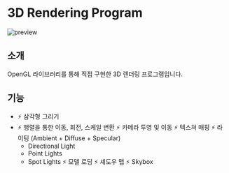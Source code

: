 # 3D Rendering Program

![preview](https://user-images.githubusercontent.com/96270683/188530821-2ff262f7-b663-4068-b590-61707b66adc6.png)

## 소개
OpenGL 라이브러리를 통해 직접 구현한 3D 렌더링 프로그램입니다.

## 기능
- :zap: 삼각형 그리기
- :zap: 행렬을 통한 이동, 회전, 스케일 변환
:zap: 카메라 투영 및 이동
:zap: 텍스쳐 매핑
:zap: 라이팅 (Ambient + Diffuse + Specular)
  * Directional Light
  * Point Lights
  * Spot Lights
:zap: 모델 로딩
:zap: 셰도우 맵
:zap: Skybox

